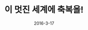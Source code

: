 ---
layout: video
title: "  이 멋진 세계에 축복을!"
dir: 이 멋진 세계에 축복을
num: 10
date: 2016-3-17
comments: true
categories:
- 2016-1
- ani
tags: [이 멋진 세계에 축복을!]
img: //api.moeni.net/img.php?img=2015/12/konosuba1.jpg
---